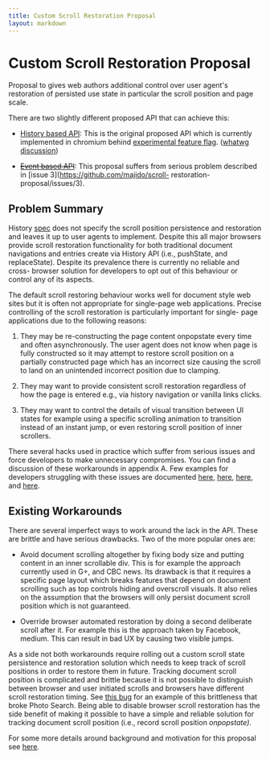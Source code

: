 ```yaml
---
title: Custom Scroll Restoration Proposal
layout: markdown
---
```



Custom Scroll Restoration Proposal
==================================

Proposal to gives web authors additional control over user agent's restoration
of persisted use state in particular the scroll position and page scale.

There are two slightly different proposed API that can achieve this:

- [History based API](history-based-api.html): This is the original proposed API
   which is currently implemented in chromium behind [experimental feature
   flag][chromeflag]. ([whatwg discussion][whatwg])

- [~~Event based API~~](event-based-api.html): This proposal suffers from serious
  problem described in [issue 3](https://github.com/majido/scroll-
  restoration-proposal/issues/3).


## Problem Summary

History [spec][spec] does not specify the scroll position persistence and
restoration and leaves it up to user agents to implement. Despite this all major
browsers provide scroll restoration functionality for both traditional document
navigations and entries create via History API (i.e., pushState, and
replaceState). Despite its prevalence there is currently no reliable and cross-
browser solution for developers to opt out of this behaviour or control any of
its aspects.

The default scroll restoring behaviour works well for document style web sites
but it is often not appropriate for single-page web applications. Precise
controlling of the scroll restoration is particularly important for single- page
applications due to the following reasons:

1. They may be re-constructing the page content onpopstate every time and
often asynchronously. The user agent does not know when page is fully
constructed so it may attempt to restore scroll position on a partially
constructed page which has an incorrect size causing the scroll to land on an
unintended incorrect position due to clamping.

2. They may want to provide consistent scroll restoration regardless of how
the page is entered e.g., via history navigation or vanilla links clicks.

3. They may want to control the details of visual transition between UI states
for example using a specific scrolling animation to transition instead of an
instant jump, or even restoring scroll position of inner scrollers.

There several hacks used in practice which suffer from serious issues and force
developers to make unnecessary compromises. You can find a discussion of these
workarounds in appendix A. Few examples for developers struggling with these
issues are documented [here][issue1], [here][issue2], [here][issue3], and
[here][issue4].


## Existing Workarounds

There are several imperfect ways to work around the lack in the API. These are
brittle and have serious drawbacks. Two of the more popular ones are:

* Avoid document scrolling altogether by fixing body size and putting
content in an inner scrollable div. This is for example the approach
currently used in G+, and CBC news. Its drawback is that it requires a
specific page layout which breaks features that depend on document
scrolling such as top controls hiding and overscroll visuals. It also
relies on the assumption that the browsers will only persist document
scroll position which is not guaranteed.

* Override browser automated restoration by doing a second deliberate scroll
after it. For example this is the approach taken by Facebook, medium. This
can result in bad UX by causing two visible jumps.

As a side not both workarounds require rolling out a custom scroll state
persistence and restoration solution which needs to keep track of scroll
positions in order to restore them in future. Tracking document scroll position
is complicated and brittle because it is not possible to distinguish between
browser and user initiated scrolls and browsers have different scroll
restoration timing.  See [this bug][position-tracking-bug] for an example of
this brittleness that broke Photo Search.  Being able to disable browser scroll
restoration has the side benefit of making it possible to  have a simple and
reliable solution for tracking document scroll position (i.e., record scroll
position *onpopstate)*.


For some more details around background and motivation for this proposal 
see [here][background].

[background]: https://docs.google.com/document/d/1Tiu8PjvBtNOAgeh6yrs7bOrXxQcavQLiNtRJ_ToLlVM/edit
[spec]: http://www.w3.org/TR/html51/browsers.html#history
[whatwg]: https://lists.w3.org/Archives/Public/public-whatwg-archive/2015Mar/0070.html
[issue1]: https://bugzilla.mozilla.org/show_bug.cgi?id=679458
[issue2]: https://github.com/rackt/react-router/issues/707
[issue3]: http://andrz.me/blog/scrollx-scroll-why-history
[issue4]: https://aerotwist.com/blog/some-gotchas-that-got-me/#body-scrolling-is-impossible-to-stop

[position-tracking-bug]: https://code.google.com/p/chromium/issues/detail?id=474579
[chromeflag]: chrome://flags/#enable-experimental-web-platform-features
